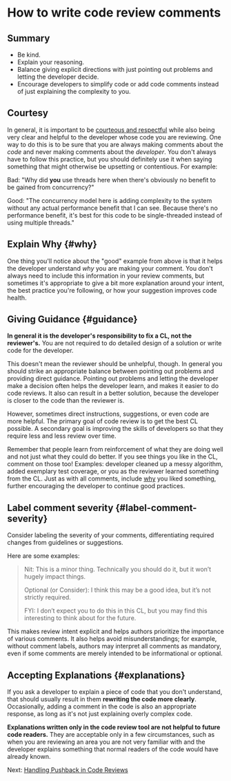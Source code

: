 # How to write code review comments



## Summary

-   Be kind.
-   Explain your reasoning.
-   Balance giving explicit directions with just pointing out problems and
    letting the developer decide.
-   Encourage developers to simplify code or add code comments instead of just
    explaining the complexity to you.

## Courtesy

In general, it is important to be
[courteous and respectful](https://chromium.googlesource.com/chromium/src/+/master/docs/cr_respect.md)
while also being very clear and helpful to the developer whose code you are
reviewing. One way to do this is to be sure that you are always making comments
about the *code* and never making comments about the *developer*. You don't
always have to follow this practice, but you should definitely use it when
saying something that might otherwise be upsetting or contentious. For example:

Bad: "Why did **you** use threads here when there's obviously no benefit to be
gained from concurrency?"

Good: "The concurrency model here is adding complexity to the system without any
actual performance benefit that I can see. Because there's no performance
benefit, it's best for this code to be single-threaded instead of using multiple
threads."

## Explain Why {#why}

One thing you'll notice about the "good" example from above is that it helps the
developer understand *why* you are making your comment. You don't always need to
include this information in your review comments, but sometimes it's appropriate
to give a bit more explanation around your intent, the best practice you're
following, or how your suggestion improves code health.

## Giving Guidance {#guidance}

**In general it is the developer's responsibility to fix a CL, not the
reviewer's.** You are not required to do detailed design of a solution or write
code for the developer.

This doesn't mean the reviewer should be unhelpful, though. In general you
should strike an appropriate balance between pointing out problems and providing
direct guidance. Pointing out problems and letting the developer make a decision
often helps the developer learn, and makes it easier to do code reviews. It also
can result in a better solution, because the developer is closer to the code
than the reviewer is.

However, sometimes direct instructions, suggestions, or even code are more
helpful. The primary goal of code review is to get the best CL possible. A
secondary goal is improving the skills of developers so that they require less
and less review over time.

Remember that people learn from reinforcement of what they are doing well and
not just what they could do better. If you see things you like in the CL,
comment on those too! Examples: developer cleaned up a messy algorithm, added
exemplary test coverage, or you as the reviewer learned something from the CL.
Just as with all comments, include [why](#why) you liked something, further
encouraging the developer to continue good practices.

## Label comment severity {#label-comment-severity}

Consider labeling the severity of your comments, differentiating required
changes from guidelines or suggestions.

Here are some examples:

> Nit: This is a minor thing. Technically you should do it, but it won’t hugely
> impact things.
>
> Optional (or Consider): I think this may be a good idea, but it’s not strictly
> required.
>
> FYI: I don’t expect you to do this in this CL, but you may find this
> interesting to think about for the future.

This makes review intent explicit and helps authors prioritize the importance of
various comments. It also helps avoid misunderstandings; for example, without
comment labels, authors may interpret all comments as mandatory, even if some
comments are merely intended to be informational or optional.

## Accepting Explanations {#explanations}

If you ask a developer to explain a piece of code that you don't understand,
that should usually result in them **rewriting the code more clearly**.
Occasionally, adding a comment in the code is also an appropriate response, as
long as it's not just explaining overly complex code.

**Explanations written only in the code review tool are not helpful to future
code readers.** They are acceptable only in a few circumstances, such as when
you are reviewing an area you are not very familiar with and the developer
explains something that normal readers of the code would have already known.

Next: [Handling Pushback in Code Reviews](pushback.md)
